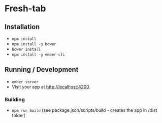 # Fresh-tab


## Installation

* `npm install`
* `npm install -g bower`
* `bower install`
* `npm install -g ember-cli`


## Running / Development

* `ember server`
* Visit your app at [http://localhost:4200](http://localhost:4200).


### Building

* `npm run build` (see package.json/scripts/build - creates the app in /dist folder)

